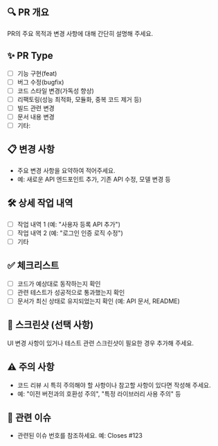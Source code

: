 ## 🔍 PR 개요
PR의 주요 목적과 변경 사항에 대해 간단히 설명해 주세요.

## ✨ PR Type
<!--해당 항목에 X를 추가하세요.-->

- [ ] 기능 구현(feat)
- [ ] 버그 수정(bugfix)
- [ ] 코드 스타일 변경(가독성 향상)
- [ ] 리팩토링(성능 최적화, 모듈화, 중복 코드 제거 등)
- [ ] 빌드 관련 변경
- [ ] 문서 내용 변경
- [ ] 기타:

## 📋 변경 사항
- 주요 변경 사항을 요약하여 적어주세요. 
- 예: 새로운 API 엔드포인트 추가, 기존 API 수정, 모델 변경 등

## 🛠 상세 작업 내역
- [ ] 작업 내역 1 (예: "사용자 등록 API 추가")
- [ ] 작업 내역 2 (예: "로그인 인증 로직 수정")
- [ ] 기타

## ✅ 체크리스트
- [ ] 코드가 예상대로 동작하는지 확인
- [ ] 관련 테스트가 성공적으로 통과했는지 확인
- [ ] 문서가 최신 상태로 유지되었는지 확인 (예: API 문서, README)

## 📸 스크린샷 (선택 사항)
UI 변경 사항이 있거나 테스트 관련 스크린샷이 필요한 경우 추가해 주세요.

## ⚠️ 주의 사항
- 코드 리뷰 시 특히 주의해야 할 사항이나 참고할 사항이 있다면 작성해 주세요.
- 예: "이전 버전과의 호환성 주의", "특정 라이브러리 사용 주의" 등

## 🔗 관련 이슈
- 관련된 이슈 번호를 참조하세요. 예: Closes #123
